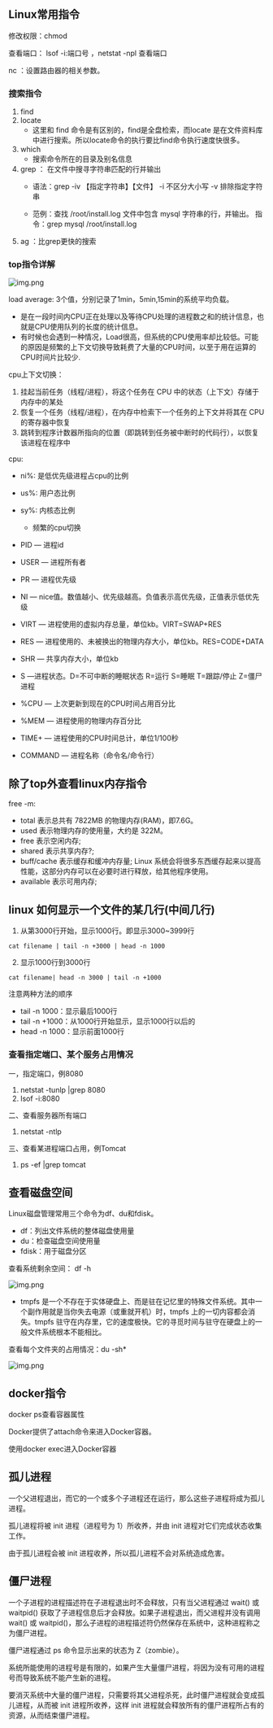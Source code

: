 ## Linux常用指令

修改权限：chmod

查看端口： lsof -i:端口号 ，netstat -npl 查看端口    

nc ：设置路由器的相关参数。

### 搜索指令
1. find
2. locate
   * 这里和 find 命令是有区别的，find是全盘检索，而locate 是在文件资料库中进行搜索。所以locate命令的执行要比find命令执行速度快很多。
3. which
   * 搜索命令所在的目录及别名信息
4. grep ： 在文件中搜寻字符串匹配的行并输出
    * 语法：grep -iv 【指定字符串】【文件】   -i 不区分大小写  -v 排除指定字符串

    * 范例：查找 /root/install.log 文件中包含 mysql 字符串的行，并输出。 指令：grep mysql /root/install.log
5. ag ：比grep更快的搜索

### top指令详解

![img.png](top.png)

load average: 3个值，分别记录了1min，5min,15min的系统平均负载。
* 是在一段时间内CPU正在处理以及等待CPU处理的进程数之和的统计信息，也就是CPU使用队列的长度的统计信息。
* 有时候也会遇到一种情况，Load很高，但系统的CPU使用率却比较低。可能的原因是频繁的上下文切换导致耗费了大量的CPU时间，以至于用在运算的CPU时间片比较少.

cpu上下文切换：
1. 挂起当前任务（线程/进程），将这个任务在 CPU 中的状态（上下文）存储于内存中的某处
2. 恢复一个任务（线程/进程），在内存中检索下一个任务的上下文并将其在 CPU 的寄存器中恢复
3. 跳转到程序计数器所指向的位置（即跳转到任务被中断时的代码行），以恢复该进程在程序中

cpu:
* ni%: 是低优先级进程占cpu的比例
* us%: 用户态比例
* sy%: 内核态比例
    * 频繁的cpu切换

* PID — 进程id
* USER — 进程所有者
* PR — 进程优先级
* NI — nice值。数值越小、优先级越高。负值表示高优先级，正值表示低优先级
* VIRT — 进程使用的虚拟内存总量，单位kb。VIRT=SWAP+RES
* RES — 进程使用的、未被换出的物理内存大小，单位kb。RES=CODE+DATA
* SHR — 共享内存大小，单位kb
* S —进程状态。D=不可中断的睡眠状态 R=运行 S=睡眠 T=跟踪/停止 Z=僵尸进程
* %CPU — 上次更新到现在的CPU时间占用百分比
* %MEM — 进程使用的物理内存百分比
* TIME+ — 进程使用的CPU时间总计，单位1/100秒
* COMMAND — 进程名称（命令名/命令行）

## 除了top外查看linux内存指令
free -m:
* total 表示总共有 7822MB 的物理内存(RAM)，即7.6G。
* used 表示物理内存的使用量，大约是 322M。
* free 表示空闲内存;
* shared 表示共享内存?;
* buff/cache 表示缓存和缓冲内存量; Linux 系统会将很多东西缓存起来以提高性能，这部分内存可以在必要时进行释放，给其他程序使用。
* available 表示可用内存;

## linux 如何显示一个文件的某几行(中间几行)

1. 从第3000行开始，显示1000行。即显示3000~3999行
```shell
cat filename | tail -n +3000 | head -n 1000
```

2. 显示1000行到3000行
```shell
cat filename| head -n 3000 | tail -n +1000
```

注意两种方法的顺序

* tail -n 1000：显示最后1000行
* tail -n +1000：从1000行开始显示，显示1000行以后的
* head -n 1000：显示前面1000行


### 查看指定端口、某个服务占用情况

一，指定端口，例8080
1. netstat -tunlp |grep  8080
2. lsof  -i:8080

二、查看服务器所有端口
1. netstat -ntlp

三、查看某进程端口占用，例Tomcat
1. ps -ef |grep tomcat

## 查看磁盘空间
Linux磁盘管理常用三个命令为df、du和fdisk。
* df：列出文件系统的整体磁盘使用量
* du：检查磁盘空间使用量
* fdisk：用于磁盘分区

查看系统剩余空间： df -h

![img.png](dfh.png)

* tmpfs 是一个不存在于实体硬盘上、而是驻在记忆里的特殊文件系统。其中一个副作用就是当你失去电源（或重就开机）时，tmpfs 上的一切内容都会消失。tmpfs 驻守在内存里，它的速度极快。它的寻觅时间与驻守在硬盘上的一般文件系统根本不能相比。


查看每个文件夹的占用情况：du -sh*

![img.png](dush.png)

## docker指令
docker ps查看容器属性

Docker提供了attach命令来进入Docker容器。

使用docker exec进入Docker容器

## 孤儿进程
一个父进程退出，而它的一个或多个子进程还在运行，那么这些子进程将成为孤儿进程。

孤儿进程将被 init 进程（进程号为 1）所收养，并由 init 进程对它们完成状态收集工作。

由于孤儿进程会被 init 进程收养，所以孤儿进程不会对系统造成危害。

## 僵尸进程
一个子进程的进程描述符在子进程退出时不会释放，只有当父进程通过 wait() 或 waitpid() 获取了子进程信息后才会释放。如果子进程退出，而父进程并没有调用 wait() 或 waitpid()，那么子进程的进程描述符仍然保存在系统中，这种进程称之为僵尸进程。

僵尸进程通过 ps 命令显示出来的状态为 Z（zombie）。

系统所能使用的进程号是有限的，如果产生大量僵尸进程，将因为没有可用的进程号而导致系统不能产生新的进程。

要消灭系统中大量的僵尸进程，只需要将其父进程杀死，此时僵尸进程就会变成孤儿进程，从而被 init 进程所收养，这样 init 进程就会释放所有的僵尸进程所占有的资源，从而结束僵尸进程。